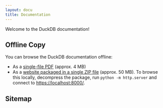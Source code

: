 ```yaml
---
layout: docu
title: Documentation
---
```


Welcome to the DuckDB documentation!

## Offline Copy

You can browse the DuckDB documentation offline:

* As a <a href="/duckdb-docs.pdf">single-file PDF</a> (approx. 4 MB)
* As a <a href="/duckdb-docs.zip">website packaged in a single ZIP file</a> (approx. 50 MB). To browse this locally, decompress the package, run `python -m http.server` and connect to <https://localhost:8000/>.

## Sitemap

<div id="docusitemaphere"></div>
